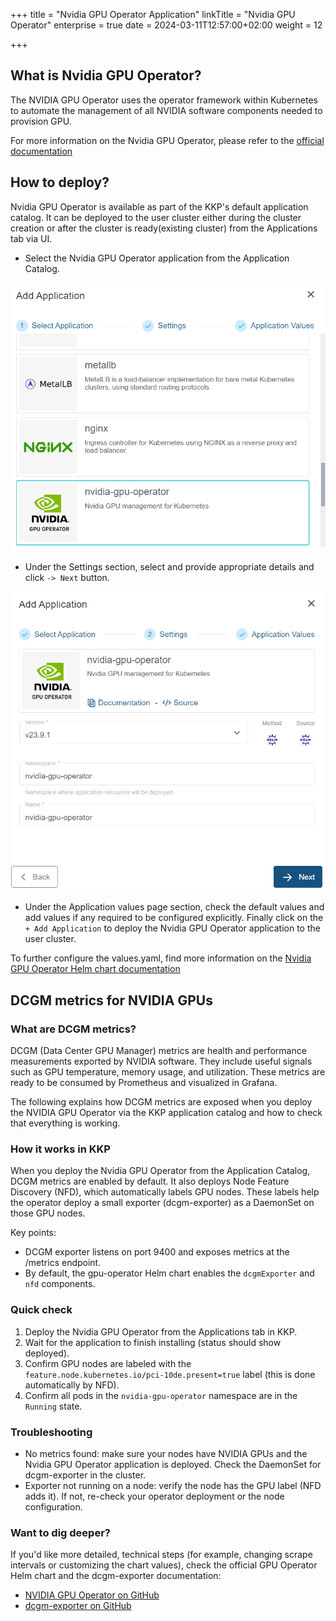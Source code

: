 +++
title = "Nvidia GPU Operator Application"
linkTitle = "Nvidia GPU Operator"
enterprise = true
date = 2024-03-11T12:57:00+02:00
weight = 12

+++

## What is Nvidia GPU Operator?

The NVIDIA GPU Operator uses the operator framework within Kubernetes to automate the management of all NVIDIA software components needed to provision GPU.

For more information on the Nvidia GPU Operator, please refer to the [official documentation](https://docs.nvidia.com/datacenter/cloud-native/gpu-operator/latest/overview.html)

## How to deploy?

Nvidia GPU Operator is available as part of the KKP's default application catalog.
It can be deployed to the user cluster either during the cluster creation or after the cluster is ready(existing cluster) from the Applications tab via UI.

- Select the Nvidia GPU Operator application from the Application Catalog.

![Select Nvidia GPU Operator Application](01-select-application-nvidia-gpu-operator-app.png)

- Under the Settings section, select and provide appropriate details and click `-> Next` button.

![Settings for Nvidia GPU Operator Application](02-settings-nvidia-gpu-operator-app.png)

- Under the Application values page section, check the default values and add values if any required to be configured explicitly. Finally click on the `+ Add Application` to deploy the Nvidia GPU Operator application to the user cluster.

To further configure the values.yaml, find more information on the [Nvidia GPU Operator Helm chart documentation](https://github.com/NVIDIA/gpu-operator/)

## DCGM metrics for NVIDIA GPUs

### What are DCGM metrics?

DCGM (Data Center GPU Manager) metrics are health and performance measurements exported by NVIDIA software. They include useful signals such as GPU temperature, memory usage, and utilization. These metrics are ready to be consumed by Prometheus and visualized in Grafana.

The following explains how DCGM metrics are exposed when you deploy the NVIDIA GPU Operator via the KKP application catalog and how to check that everything is working.

### How it works in KKP

When you deploy the Nvidia GPU Operator from the Application Catalog, DCGM metrics are enabled by default. It also deploys Node Feature Discovery (NFD), which automatically labels GPU nodes. These labels help the operator deploy a small exporter (dcgm-exporter) as a DaemonSet on those GPU nodes.

Key points:

- DCGM exporter listens on port 9400 and exposes metrics at the /metrics endpoint.
- By default, the gpu-operator Helm chart enables the `dcgmExporter` and `nfd` components.

### Quick check

1. Deploy the Nvidia GPU Operator from the Applications tab in KKP.
2. Wait for the application to finish installing (status should show deployed).
3. Confirm GPU nodes are labeled with the `feature.node.kubernetes.io/pci-10de.present=true` label (this is done automatically by NFD).
4. Confirm all pods in the `nvidia-gpu-operator` namespace are in the `Running` state.

### Troubleshooting

- No metrics found: make sure your nodes have NVIDIA GPUs and the Nvidia GPU Operator application is deployed. Check the DaemonSet for dcgm-exporter in the cluster.
- Exporter not running on a node: verify the node has the GPU label (NFD adds it). If not, re-check your operator deployment or the node configuration.

### Want to dig deeper?

If you'd like more detailed, technical steps (for example, changing scrape intervals or customizing the chart values), check the official GPU Operator Helm chart and the dcgm-exporter documentation:

- [NVIDIA GPU Operator on GitHub](https://github.com/NVIDIA/gpu-operator)
- [dcgm-exporter on GitHub](https://github.com/NVIDIA/dcgm-exporter)
